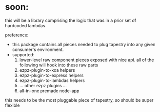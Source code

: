 # soon:

this will be a library comprising the logic that was in a prior set of hardcoded lambdas

preference:

* this package contains all pieces needed to plug tapestry into any given consumer's environment.
* supported:
  1. lower-level raw component pieces exposed with nice api. all of the following will hook into these raw parts
  2. ezpz-plugin-to-koa helpers
  3. ezpz-plugin-to-express helpers
  4. ezpz-plugin-to-lambdas helpers
  5. ... other ezpz plugins ...
  6. all-in-one premade node-app

this needs to be the most pluggable piece of tapestry, so should be super flexible
